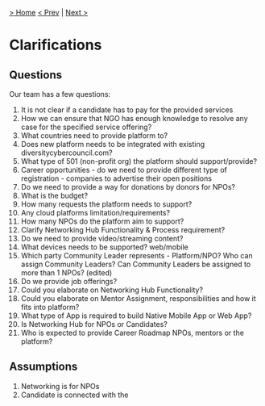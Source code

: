 [> Home](README.md)
[< Prev](README.md)  |  [Next >](Glossary.md)


# Clarifications

## Questions
Our team has a few questions:
1. It is not clear if a candidate has to pay for the provided services
2. How we can ensure that NGO has enough knowledge to resolve any case for the specified service offering?
3. What countries need to provide platform to?
4. Does new platform needs to be integrated with existing diversitycybercouncil.com?
5. What type of 501 (non-profit org) the platform should support/provide?
6. Career opportunities - do we need to provide different type of registration - companies to advertise their open positions
7. Do we need to provide a way for donations by donors for NPOs?
8. What is the budget?
9. How many requests the platform needs to support?
10. Any cloud platforms limitation/requirements?
11. How many NPOs do the platform aim to support?
12. Clarify Networking Hub Functionality & Process requirement?
13. Do we need to provide video/streaming content?
14. What devices needs to be supported? web/mobile
15. Which party Community Leader represents - Platform/NPO? Who can assign Community Leaders? Can  Community Leaders be assigned to more than 1 NPOs? (edited)
16. Do we provide job offerings?
17. Could you elaborate on  Networking Hub Functionality?
18. Could you elaborate on Mentor Assignment, responsibilities and how it fits into platform?
19. What type of App is required to build Native Mobile App or Web App?
20. Is Networking Hub for NPOs or Candidates?
21. Who is expected to provide Career Roadmap NPOs, mentors or the platform?


## Assumptions
1. Networking is for NPOs
2. Candidate is connected with the 

